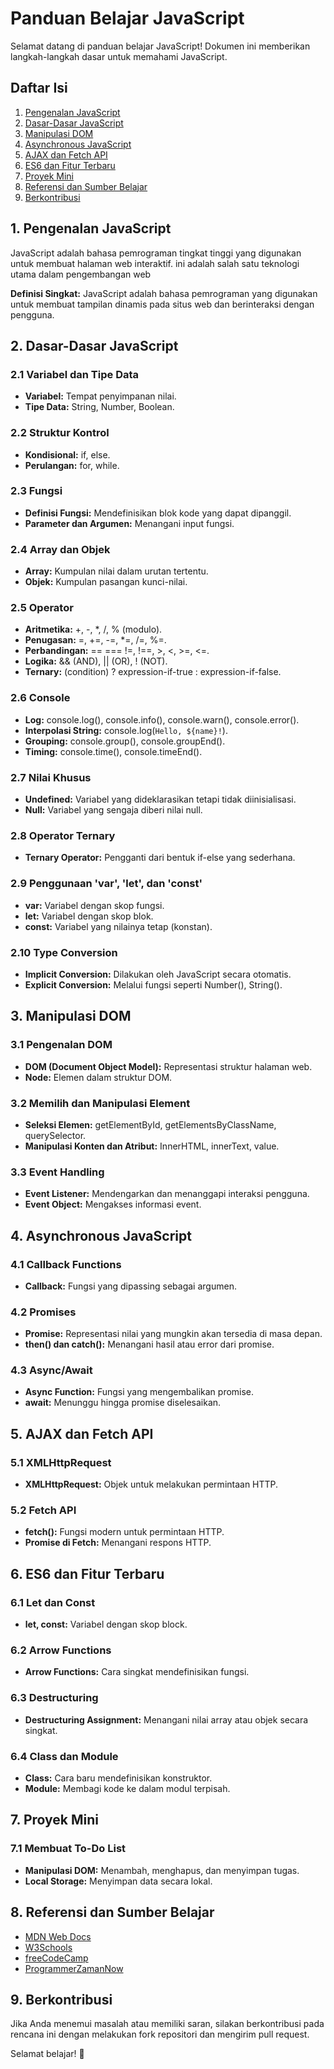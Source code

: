 # Panduan Belajar JavaScript

Selamat datang di panduan belajar JavaScript! Dokumen ini memberikan langkah-langkah dasar untuk memahami JavaScript.

## Daftar Isi

1. [Pengenalan JavaScript](#1-pengenalan-javascript)
2. [Dasar-Dasar JavaScript](#2-dasar-dasar-javascript)
3. [Manipulasi DOM](#3-manipulasi-dom)
4. [Asynchronous JavaScript](#4-asynchronous-javascript)
5. [AJAX dan Fetch API](#5-ajax-dan-fetch-api)
6. [ES6 dan Fitur Terbaru](#6-es6-dan-fitur-terbaru)
7. [Proyek Mini](#7-proyek-mini)
8. [Referensi dan Sumber Belajar](#8-referensi-dan-sumber-belajar)
9. [Berkontribusi](#9-berkontribusi)

## 1. Pengenalan JavaScript

JavaScript adalah bahasa pemrograman tingkat tinggi yang digunakan untuk membuat halaman web interaktif. ini adalah salah satu teknologi utama dalam pengembangan web

**Definisi Singkat:** JavaScript adalah bahasa pemrograman yang digunakan untuk membuat tampilan dinamis pada situs web dan berinteraksi dengan pengguna.

## 2. Dasar-Dasar JavaScript

### 2.1 Variabel dan Tipe Data

- **Variabel:** Tempat penyimpanan nilai.
- **Tipe Data:** String, Number, Boolean.

### 2.2 Struktur Kontrol

- **Kondisional:** if, else.
- **Perulangan:** for, while.

### 2.3 Fungsi

- **Definisi Fungsi:** Mendefinisikan blok kode yang dapat dipanggil.
- **Parameter dan Argumen:** Menangani input fungsi.

### 2.4 Array dan Objek

- **Array:** Kumpulan nilai dalam urutan tertentu.
- **Objek:** Kumpulan pasangan kunci-nilai.

### 2.5 Operator

- **Aritmetika:** +, -, \*, /, % (modulo).
- **Penugasan:** =, +=, -=, \*=, /=, %=.
- **Perbandingan:** == === !=, !==, >, <, >=, <=.
- **Logika:** && (AND), || (OR), ! (NOT).
- **Ternary:** (condition) ? expression-if-true : expression-if-false.

### 2.6 Console

- **Log:** console.log(), console.info(), console.warn(), console.error().
- **Interpolasi String:** console.log(`Hello, ${name}!`).
- **Grouping:** console.group(), console.groupEnd().
- **Timing:** console.time(), console.timeEnd().

### 2.7 Nilai Khusus

- **Undefined:** Variabel yang dideklarasikan tetapi tidak diinisialisasi.
- **Null:** Variabel yang sengaja diberi nilai null.

### 2.8 Operator Ternary

- **Ternary Operator:** Pengganti dari bentuk if-else yang sederhana.

### 2.9 Penggunaan 'var', 'let', dan 'const'

- **var:** Variabel dengan skop fungsi.
- **let:** Variabel dengan skop blok.
- **const:** Variabel yang nilainya tetap (konstan).

### 2.10 Type Conversion

- **Implicit Conversion:** Dilakukan oleh JavaScript secara otomatis.
- **Explicit Conversion:** Melalui fungsi seperti Number(), String().

## 3. Manipulasi DOM

### 3.1 Pengenalan DOM

- **DOM (Document Object Model):** Representasi struktur halaman web.
- **Node:** Elemen dalam struktur DOM.

### 3.2 Memilih dan Manipulasi Element

- **Seleksi Elemen:** getElementById, getElementsByClassName, querySelector.
- **Manipulasi Konten dan Atribut:** InnerHTML, innerText, value.

### 3.3 Event Handling

- **Event Listener:** Mendengarkan dan menanggapi interaksi pengguna.
- **Event Object:** Mengakses informasi event.

## 4. Asynchronous JavaScript

### 4.1 Callback Functions

- **Callback:** Fungsi yang dipassing sebagai argumen.

### 4.2 Promises

- **Promise:** Representasi nilai yang mungkin akan tersedia di masa depan.
- **then() dan catch():** Menangani hasil atau error dari promise.

### 4.3 Async/Await

- **Async Function:** Fungsi yang mengembalikan promise.
- **await:** Menunggu hingga promise diselesaikan.

## 5. AJAX dan Fetch API

### 5.1 XMLHttpRequest

- **XMLHttpRequest:** Objek untuk melakukan permintaan HTTP.

### 5.2 Fetch API

- **fetch():** Fungsi modern untuk permintaan HTTP.
- **Promise di Fetch:** Menangani respons HTTP.

## 6. ES6 dan Fitur Terbaru

### 6.1 Let dan Const

- **let, const:** Variabel dengan skop block.

### 6.2 Arrow Functions

- **Arrow Functions:** Cara singkat mendefinisikan fungsi.

### 6.3 Destructuring

- **Destructuring Assignment:** Menangani nilai array atau objek secara singkat.

### 6.4 Class dan Module

- **Class:** Cara baru mendefinisikan konstruktor.
- **Module:** Membagi kode ke dalam modul terpisah.

## 7. Proyek Mini

### 7.1 Membuat To-Do List

- **Manipulasi DOM:** Menambah, menghapus, dan menyimpan tugas.
- **Local Storage:** Menyimpan data secara lokal.

## 8. Referensi dan Sumber Belajar

- [MDN Web Docs](https://developer.mozilla.org/)
- [W3Schools](https://www.w3schools.com/)
- [freeCodeCamp](https://www.freecodecamp.org/)
- [ProgrammerZamanNow](https://www.youtube.com/watch?v=SDROba_M42g&t=6s)

## 9. Berkontribusi

Jika Anda menemui masalah atau memiliki saran, silakan berkontribusi pada rencana ini dengan melakukan fork repositori dan mengirim pull request.

Selamat belajar! 🚀
